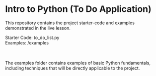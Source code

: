 # Intro to Python (To Do Application)

This repository contains the project starter-code and examples demonstrated in the live lesson.

Starter Code: to_do_list.py
<br />
Examples: /examples

<br />
<br />
The examples folder contains examples of basic Python fundamentals, including techniques that will be directly applicable to the project.
